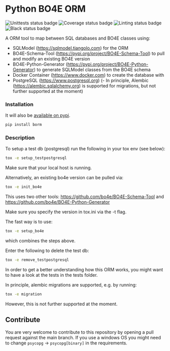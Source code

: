 # Python BO4E ORM


![Unittests status badge](https://github.com/Hochfrequenz/bo4e-python-orm/workflows/tests/badge.svg)
![Coverage status badge](https://github.com/Hochfrequenz/bo4e-python-orm/workflows/Coverage/badge.svg)
![Linting status badge](https://github.com/Hochfrequenz/bo4e-python-orm/workflows/Linting/badge.svg)
![Black status badge](https://github.com/Hochfrequenz/bo4e-python-orm/workflows/Formatting/badge.svg)

A ORM tool to map between SQL databases and BO4E classes using:
- SQLModel (https://sqlmodel.tiangolo.com) for the ORM
- BO4E-Schema-Tool (https://pypi.org/project/BO4E-Schema-Tool) to pull and modify an existing BO4E version
- BO4E-Python-Generator (https://pypi.org/project/BO4E-Python-Generator) to generate SQLModel classes from the BO4E schema
- Docker Container (https://www.docker.com) to create the database with
- PostgreSQL (https://www.postgresql.org)
  (- In principle, Alembic (https://alembic.sqlalchemy.org) is supported for migrations, but not further supported at the moment)

### Installation

It will also be [available on pypi](https://pypi.org/project/borm/).
```bash
pip install borm
```

### Description

To setup a test db (postgresql) run the following in your tox env (see below):
```bash
tox -e setup_testpostgresql
```
Make sure that your local host is running.

Alternatively, an existing bo4e version can be pulled via:
```bash
tox -e init_bo4e
```
This uses two other tools:
https://github.com/bo4e/BO4E-Schema-Tool
and
https://github.com/bo4e/BO4E-Python-Generator

Make sure you specify the version in tox.ini via the -t flag.

The fast way is to use:
```bash
tox -e setup_bo4e
```
which combines the steps above.

Enter the following to delete the test db:
```bash
tox -e remove_testpostgresql
```
In order to get a better understanding how this ORM works, you might want to have a look at the tests in the tests folder.

In principle, alembic migrations are supported, e.g. by running:
```bash
tox -e migration
```
However, this is not further supported at the moment.


## Contribute

You are very welcome to contribute to this repository by opening a pull request against the main branch.
If you use a windows OS you might need to change `psycopg` -> `psycopg[binary]` in the requirements.
